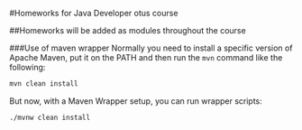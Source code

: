 #Homeworks for Java Developer otus course

##Homeworks will be added as modules throughout the course

###Use of maven wrapper
Normally you need to install a specific version of Apache Maven, put
it on the PATH and then run the `mvn` command like the following:

```bash
mvn clean install
```

But now, with a Maven Wrapper setup, you can run wrapper
scripts:

```bash
./mvnw clean install
```